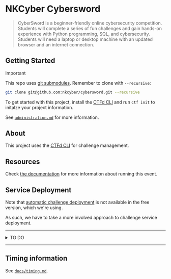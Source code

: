 # NKCyber Cybersword

> CyberSword is a beginner-friendly online cybersecurity competition. Students will complete a series of fun challenges and gain hands-on experience with Python programming, SQL, and cybersecurity. Students will need a laptop or desktop machine with an updated browser and an internet connection.

## Getting Started

> [!IMPORTANT]
> This repo uses [git submodules](https://git-scm.com/book/en/v2/Git-Tools-Submodules).
> Remember to clone with `--recursive`:
> ```bash
> git clone git@github.com:nkcyber/cybersword.git --recursive
> ```

To get started with this project, install the [CTFd CLI](https://github.com/CTFd/ctfcli) and run `ctf init` to initalze your project information.

See [`administration.md`](./docs/administration.md) for more information.

## About
This project uses the [CTFd CLI](https://github.com/CTFd/ctfcli) for challenge management.

## Resources

Check [the documentation](https://github.com/nkcyber/cybersword/tree/main/docs) for more information about running this event.

## Service Deployment

Note that [automatic challenge deployment](https://docs.ctfd.io/tutorials/challenges/deploying-challenges/#automatic-challenge-deployment-service) is not available in the free version, which we're using.

As such, we have to take a more involved approach to challenge service deployment.

-------

<details>

<summary>TO DO</summary>

- Important:
    - Fix bad user experience with AI lab
    - Modify installation script to support cgroups configuration
    - Write test suite to check that ai lab & code runner are set up correctly
- Services:
    - how to sync files and images in CTFd?
        - use nkcyber logo in index page and whatnot
    - create introduction page in CTFd explaining goals and how to submit flags.
- Create challenges:
    - [3d call to action](https://www.youtube.com/watch?v=x3m1PGEfG5c) - Barty needs your help!
	- Sensitive Data Exposure: API backend
	- API you can manipulate (access=false)
	- encryption method that's not an encryption method
	- IDOR
    - flag commented out in webpage
    - developer tools
    - Teach web exploits:
        - https://owasp.org/Top10/A01_2021-Broken_Access_Control/
        - Automatically Incrementing IDs in URL allowing to resource discovery
    - how to teach binary decompilation in a browser?
    - embed a flag in a JWT (easy to make!)
    - teach people that PDFs can phone home
    - how to teach buffer overflow in a browser?
    - how to teach timing attack in a browser?
        - use judge0 scripting environment
        - prerequisite: binary search in python

- Story:
    - this has been dropped for practical reasons.
    - We are writing an [excuse plot](https://tvtropes.org/pmwiki/pmwiki.php/Main/ExcusePlot)
        - [So you want to write an excuse plot (advice)](https://tvtropes.org/pmwiki/pmwiki.php/SoYouWantTo/WriteAnExcusePlot)
    - Where did barty come from?
    - **Key point:** Because we did the "CyberShield" compeition in the past. We're doing the CyberSword competition now.
        - What's the lore for the CyberSword
            - It's a sign of cybersecurity proficiency.
    - Why do we have to complete challenges to earn the cyber sword?
    - Things that the story should have:
        - I like the idea of a mideval knight not knowing anything about cybersecurity.
            - Therefore, the user has to support him in his efforts.
        - I like the idea of a mideval knight just wandering around northern kentucky.


State clear goal in "bookends" for each subject:
    - You don't have to know anything now
    - When you're done, you'll either win or know what you don't know

</details>

----

## Timing information

See [`docs/timing.md`](./docs/timing.md).

